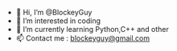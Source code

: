 - 👋 Hi, I’m @BlockeyGuy
- 👀 I’m interested in coding 
- 🌱 I’m currently learning Python,C++ and other 
- 📫 Contact me : blockeyguy@gmail.com

